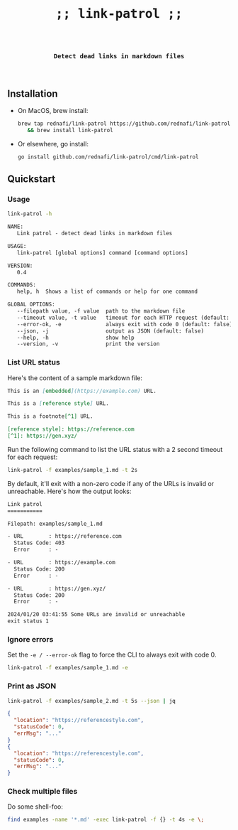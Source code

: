 <div align="center">
<pre align="center">
<h1 align="center">
;; link-patrol ;;
</h1>
<h4 align="center">
Detect dead links in markdown files
</h4>
</pre>
</div>

## Installation

-   On MacOS, brew install:

    ```sh
    brew tap rednafi/link-patrol https://github.com/rednafi/link-patrol \
       && brew install link-patrol
    ```

-   Or elsewhere, go install:

    ```sh
    go install github.com/rednafi/link-patrol/cmd/link-patrol
    ```

## Quickstart

### Usage

```sh
link-patrol -h
```

```txt
NAME:
   Link patrol - detect dead links in markdown files

USAGE:
   link-patrol [global options] command [command options]

VERSION:
   0.4

COMMANDS:
   help, h  Shows a list of commands or help for one command

GLOBAL OPTIONS:
   --filepath value, -f value  path to the markdown file
   --timeout value, -t value   timeout for each HTTP request (default: 5s)
   --error-ok, -e              always exit with code 0 (default: false)
   --json, -j                  output as JSON (default: false)
   --help, -h                  show help
   --version, -v               print the version
```

### List URL status

Here's the content of a sample markdown file:

```md
This is an [embedded](https://example.com) URL.

This is a [reference style] URL.

This is a footnote[^1] URL.

[reference style]: https://reference.com
[^1]: https://gen.xyz/
```

Run the following command to list the URL status with a 2 second timeout for each request:

```sh
link-patrol -f examples/sample_1.md -t 2s
```

By default, it'll exit with a non-zero code if any of the URLs is invalid or unreachable.
Here's how the output looks:

```txt
Link patrol
===========

Filepath: examples/sample_1.md

- URL        : https://reference.com
  Status Code: 403
  Error      : -

- URL        : https://example.com
  Status Code: 200
  Error      : -

- URL        : https://gen.xyz/
  Status Code: 200
  Error      : -

2024/01/20 03:41:55 Some URLs are invalid or unreachable
exit status 1
```

### Ignore errors

Set the `-e / --error-ok` flag to force the CLI to always exit with code 0.

```sh
link-patrol -f examples/sample_1.md -e
```

### Print as JSON

```sh
link-patrol -f examples/sample_2.md -t 5s --json | jq
```

```json
{
  "location": "https://referencestyle.com",
  "statusCode": 0,
  "errMsg": "..."
}
{
  "location": "https://referencestyle.com",
  "statusCode": 0,
  "errMsg": "..."
}
```

### Check multiple files

Do some shell-foo:

```sh
find examples -name '*.md' -exec link-patrol -f {} -t 4s -e \;
```
